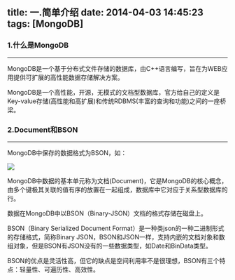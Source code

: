 title: 一.简单介绍
date: 2014-04-03 14:45:23
tags: [MongoDB]
---

### 1.什么是MongoDB
---
MongoDB是一个基于分布式文件存储的数据库，由C++语言编写，旨在为WEB应用提供可扩展的高性能数据存储解决方案。

MongoDB是一个高性能，开源，无模式的文档型数据库，官方给自己的定义是Key-value存储(高性能和高扩展)和传统RDBMS(丰富的查询和功能)之间的一座桥梁。

### 2.Document和BSON
---
MongoDB中保存的数据格式为BSON，如：

![](http://7xq1il.com1.z0.glb.clouddn.com/mkbson.jpg)

MongoDB中数据的基本单元称为文档(Document)，它是MongoDB的核心概念，由多个键极其关联的值有序的放置在一起组成，数据库中它对应于关系型数据库的行。

数据在MongoDB中以BSON（Binary-JSON）文档的格式存储在磁盘上。

BSON（Binary Serialized Document Format）是一种类json的一种二进制形式的存储格式，简称Binary JSON，BSON和JSON一样，支持内嵌的文档对象和数组对象，但是BSON有JSON没有的一些数据类型，如Date和BinData类型。

BSON的优点是灵活性高，但它的缺点是空间利用率不是很理想，BSON有三个特点：轻量性、可遍历性、高效性。
